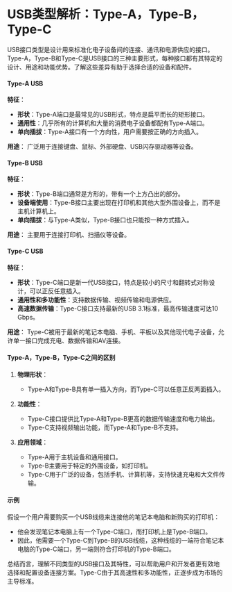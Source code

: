 # USB类型解析：Type-A，Type-B，Type-C

USB接口类型是设计用来标准化电子设备间的连接、通讯和电源供应的接口。Type-A，Type-B和Type-C是USB接口的三种主要形式，每种接口都有其特定的设计、用途和功能优势。了解这些差异有助于选择合适的设备和配件。

#### Type-A USB

**特征**：
- **形状**：Type-A端口是最常见的USB形式，特点是扁平而长的矩形接口。
- **通用性**：几乎所有的计算机和大量的消费电子设备都配有Type-A端口。
- **单向插拔**：Type-A接口有一个方向性，用户需要按正确的方向插入。

**用途**：
广泛用于连接键盘、鼠标、外部硬盘、USB闪存驱动器等设备。

#### Type-B USB

**特征**：
- **形状**：Type-B端口通常是方形的，带有一个上方凸出的部分。
- **设备端使用**：Type-B接口主要出现在打印机和其他大型外围设备上，而不是主机计算机上。
- **单向插拔**：与Type-A类似，Type-B接口也只能按一种方式插入。

**用途**：
主要用于连接打印机、扫描仪等设备。

#### Type-C USB

**特征**：
- **形状**：Type-C端口是新一代USB接口，特点是较小的尺寸和翻转式对称设计，可以正反任意插入。
- **通用性和多功能性**：支持数据传输、视频传输和电源供应。
- **高速数据传输**：Type-C接口支持最新的USB 3.1标准，最高传输速度可达10 Gbps。

**用途**：
Type-C被用于最新的笔记本电脑、手机、平板以及其他现代电子设备，允许单一接口完成充电、数据传输和AV连接。

#### Type-A，Type-B，Type-C之间的区别

1. **物理形状**：
   - Type-A和Type-B具有单一插入方向，而Type-C可以任意正反两面插入。

2. **功能性**：
   - Type-C接口提供比Type-A和Type-B更高的数据传输速度和电力输出。
   - Type-C支持视频输出功能，而Type-A和Type-B不支持。

3. **应用领域**：
   - Type-A用于主机设备和通用接口。
   - Type-B主要用于特定的外围设备，如打印机。
   - Type-C用于广泛的设备，包括手机、计算机等，支持快速充电和大文件传输。

#### 示例

假设一个用户需要购买一个USB线缆来连接他的笔记本电脑和新购买的打印机：
- 他会发现笔记本电脑上有一个Type-C端口，而打印机上是Type-B端口。
- 因此，他需要一个Type-C到Type-B的USB线缆，这种线缆的一端符合笔记本电脑的Type-C端口，另一端则符合打印机的Type-B端口。

总结而言，理解不同类型的USB接口及其特性，可以帮助用户和开发者更有效地选择和配置设备连接方案。Type-C由于其高速性和多功能性，正逐步成为市场的主导标准。